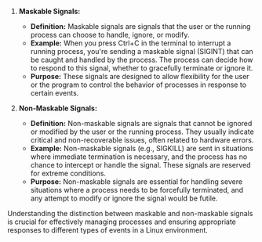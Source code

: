 
1. **Maskable Signals:**
   - **Definition:** Maskable signals are signals that the user or the running process can choose to handle, ignore, or modify.
   - **Example:** When you press Ctrl+C in the terminal to interrupt a running process, you're sending a maskable signal (SIGINT) that can be caught and handled by the process. The process can decide how to respond to this signal, whether to gracefully terminate or ignore it.
   - **Purpose:** These signals are designed to allow flexibility for the user or the program to control the behavior of processes in response to certain events.

2. **Non-Maskable Signals:**
   - **Definition:** Non-maskable signals are signals that cannot be ignored or modified by the user or the running process. They usually indicate critical and non-recoverable issues, often related to hardware errors.
   - **Example:** Non-maskable signals (e.g., SIGKILL) are sent in situations where immediate termination is necessary, and the process has no chance to intercept or handle the signal. These signals are reserved for extreme conditions.
   - **Purpose:** Non-maskable signals are essential for handling severe situations where a process needs to be forcefully terminated, and any attempt to modify or ignore the signal would be futile.

Understanding the distinction between maskable and non-maskable signals is crucial for effectively managing processes and ensuring appropriate responses to different types of events in a Linux environment.
